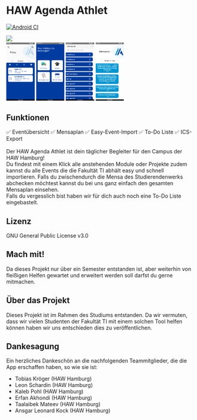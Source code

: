 # HAW Agenda Athlet
[![Android CI](https://github.com/alkock/haw-agendaathlet/actions/workflows/android.yml/badge.svg)](https://github.com/alkock/haw-agendaathlet/actions/workflows/android.yml)
<!--<img src="https://fdroid.gitlab.io/artwork/badge/get-it-on.png" width=20%>--> 
<a href="https://play.google.com/store/apps/details?id=de.haw.agendaathlet"><img src="https://play.google.com/intl/en_us/badges/static/images/badges/en_badge_web_generic.png" width=30%></a>
<br>
<img src="pictures/mainscreen.png" width=15%> <img src="pictures/modulauswahl.png" width=15%> <img src="pictures/moduldetail.png" width=15%> <img src="pictures/mensaplan.png" width=15%>
## Funktionen
✅ Eventübersicht ✅ Mensaplan ✅ Easy-Event-Import ✅ To-Do Liste ✅ ICS-Export <br> <br>
Der HAW Agenda Athlet ist dein täglicher Begleiter für den Campus der HAW Hamburg! <br> Du findest mit einem Klick alle anstehenden Module oder Projekte zudem kannst du alle Events die die Fakultät TI abhält easy und schnell importieren. Falls du zwischendurch die Mensa des Studierendenwerks abchecken möchtest kannst du bei uns ganz einfach den gesamten Mensaplan einsehen. <br> Falls du vergesslich bist haben wir für dich auch noch eine To-Do Liste eingebastelt.

## Lizenz
GNU General Public License v3.0

## Mach mit!
Da dieses Projekt nur über ein Semester entstanden ist, aber weiterhin von fleißigen Helfen gewartet und erweitert werden soll darfst du gerne mitmachen. 

## Über das Projekt
Dieses Projekt ist im Rahmen des Studiums entstanden. Da wir vermuten, dass wir vielen Studenten der Fakultät TI mit einem solchen Tool helfen können haben wir uns entschieden dies zu veröffentlichen.

## Dankesagung
Ein herzliches Dankeschön an die nachfolgenden Teammitglieder, die die App erschaffen haben, so wie sie ist:
 * Tobias Kröger (HAW Hamburg)
 * Leon Schardin (HAW Hamburg)
 * Kaleb Pohl (HAW Hamburg)
 * Erfan Akhondi (HAW Hamburg)
 * Taalaibek Mateev (HAW Hamburg) 
 * Ansgar Leonard Kock (HAW Hamburg)
